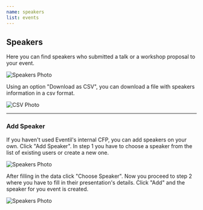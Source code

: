 ```yaml
---
name: speakers
list: events
---
```

<section>

## Speakers

Here you can find speakers who submitted a talk or a workshop proposal to your event.

![Speakers Photo](/images/allspeakersnew.png)

Using an option "Download as CSV", you can download a file with speakers information in a csv format.

![CSV Photo](/images/downloadascsv.png)

---

### Add Speaker

If you haven't used Eventil's internal CFP, you can add speakers on your own. Click "Add Speaker". In step 1 you have to choose a speaker from the list of existing users or create a new one.

![Speakers Photo](/images/addspeaker.png)

After filling in the data click "Choose Speaker". Now you proceed to step 2 where you have to fill in their presentation's details. Click "Add" and the speaker for you event is created.

![Speakers Photo](/images/step2.png)

</section>
